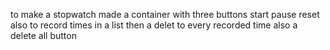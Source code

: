 to make a stopwatch
made a container
with three buttons start pause reset
also to record times in a list
then a delet to every recorded time 
also a delete all button
